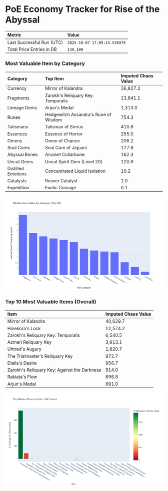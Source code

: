 # PoE Economy Tracker for Rise of the Abyssal

<!-- START_MAINTENANCE -->
| Metric | Value |
|:---|:---|
| Last Successful Run (UTC) | `2025-10-07 17:09:15.536979` |
| Total Price Entries in DB | `139,109` |

<!-- END_MAINTENANCE -->

<!-- START_DATAFRAME_DEBUG -->
<!-- END_DATAFRAME_DEBUG -->

<!-- START_CATEGORY_ANALYSIS -->
### Most Valuable Item by Category
| Category | Top Item | Imputed Chaos Value |
| :--- | :--- | :--- |
| Currency | Mirror of Kalandra | 36,827.2 |
| Fragments | Zarokh's Reliquary Key: Temporalis | 13,841.1 |
| Lineage Gems | Arjun's Medal | 1,313.0 |
| Runes | Hedgewitch Assandra's Rune of Wisdom | 754.3 |
| Talismans | Talisman of Sirrius | 410.8 |
| Essences | Essence of Horror | 255.0 |
| Omens | Omen of Chance | 206.2 |
| Soul Cores | Soul Core of Jiquani | 177.8 |
| Abyssal Bones | Ancient Collarbone | 162.3 |
| Uncut Gems | Uncut Spirit Gem (Level 20) | 120.9 |
| Distilled Emotions | Concentrated Liquid Isolation | 10.2 |
| Catalysts | Reaver Catalyst | 1.0 |
| Expedition | Exotic Coinage | 0.1 |


![Category Analysis Chart](charts/category_analysis.png)
<!-- END_ANALYSIS -->

<!-- START_ANALYSIS -->
### Top 10 Most Valuable Items (Overall)
| Item | Imputed Chaos Value |
| :--- | :--- |
| Mirror of Kalandra | 40,629.7 |
| Hinekora's Lock | 12,574.2 |
| Zarokh's Reliquary Key: Temporalis | 6,540.5 |
| Azmeri Reliquary Key | 3,913.1 |
| Uhtred's Augury | 1,820.7 |
| The Trialmaster's Reliquary Key | 972.7 |
| Dialla's Desire | 956.7 |
| Zarokh's Reliquary Key: Against the Darkness | 914.0 |
| Rakiata's Flow | 696.8 |
| Arjun's Medal | 691.0 |


![Market Movers Chart](charts/market_movers.png)
<!-- END_ANALYSIS -->
